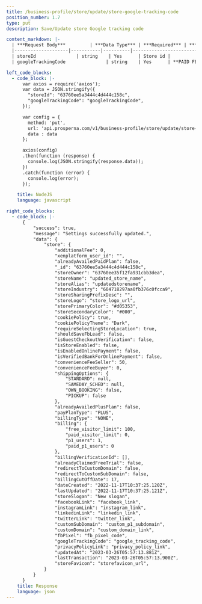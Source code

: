 ```yaml
---
title: /business-profile/store/update/store-google-tracking-code
position_number: 1.7
type: put
description: Save/Update store Google tracking code

content_markdown: |-
  | ***Request Body***         | ***Data Type*** | ***Required*** | ***Description*** |
  |--------------------|-----------|----------|------------------------------------|
  | storeId               | string    | Yes      | Store id |
  | googleTrackingCode               | string    | Yes      | **PAID FEATURE** Updated Google tracking code |

left_code_blocks:
  - code_block: |-
      var axios = require('axios');
      var data = JSON.stringify({
        "storeId": "63760ee5a3444c4d444c158c",
        "googleTrackingCode": "googleTrackingCode",
      });

      var config = {
        method: 'put',
        url: 'api.prosperna.com/v1/business-profile/store/update/store-google-tracking-code',
        data : data
      };

      axios(config)
      .then(function (response) {
        console.log(JSON.stringify(response.data));
      })
      .catch(function (error) {
        console.log(error);
      });

    title: NodeJS
    language: javascript

right_code_blocks:
  - code_block: |-
      {
          "success": true,
          "message": "Settings successfully updated.",
          "data": {
              "store": {
                  "additionalFee": 0,
                  "xenplatform_user_id": "",
                  "alreadyAvailedPaidPlan": false,
                  "_id": "63760ee5a3444c4d444c158c",
                  "storeOwner": "63760ee35f12fa931cbb3dea",
                  "storeName": "updated_store_name",
                  "storeAlias": "updatedstorename",
                  "storeIndustry": "604718297aa0fb376c0fcca9",
                  "storeSharingPrefixDesc": "",
                  "storeLogo": "store_logo_url",
                  "storePrimaryColor": "#d05353",
                  "storeSecondaryColor": "#000",
                  "cookiePolicy": true,
                  "cookiePolicyTheme": "Dark",
                  "requireSelectingStoreLocation": true,
                  "shouldSaveFbLead": false,
                  "isGuestCheckoutVerification": false,
                  "isStoreEnabled": false,
                  "isEnabledOnlinePayment": false,
                  "isVerifiedBankForOnlinePayment": false,
                  "convenienceFeeSeller": 50,
                  "convenienceFeeBuyer": 0,
                  "shippingOptions": {
                      "STANDARD": null,
                      "SAMEDAY_SCHED": null,
                      "OWN_BOOKING": false,
                      "PICKUP": false
                  },
                  "alreadyAvailedPlusPlan": false,
                  "payPlanType": "PLUS",
                  "billingType": "NONE",
                  "billing": {
                      "free_visitor_limit": 100,
                      "paid_visitor_limit": 0,
                      "p1_users": 1,
                      "paid_p1_users": 0
                  },
                  "billingVerificationId": [],
                  "alreadyClaimedFreeTrial": false,
                  "redirectToCustomDomain": false,
                  "redirectToCustomSubDomain": false,
                  "billingCutOffDate": 17,
                  "dateCreated": "2022-11-17T10:37:25.120Z",
                  "lastUpdated": "2022-11-17T10:37:25.121Z",
                  "storeSlogan": "New slogan",
                  "facebookLink": "facebook_link",
                  "instagramLink": "instagram_link",
                  "linkedinLink": "linkedin_link",
                  "twitterLink": "twitter_link",
                  "customSubDomain": "custom_p1_subdomain",
                  "customDomain": "custom_domain_link",
                  "fbPixel": "fb_pixel_code",
                  "googleTrackingCode": "google_tracking_code",
                  "privacyPolicyLink": "privacy_policy_link",
                  "updatedAt": "2023-03-26T05:57:13.881Z",
                  "lastTransaction": "2023-03-26T05:57:13.900Z",
                  "storeFavicon": "storefavicon_url",
              }
          }
      }
    title: Response
    language: json
---
```

